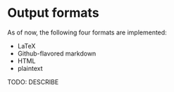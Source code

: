 # Output formats

As of now, the following four formats are implemented:

-   LaTeX
-   Github-flavored markdown
-   HTML
-   plaintext

TODO: DESCRIBE
